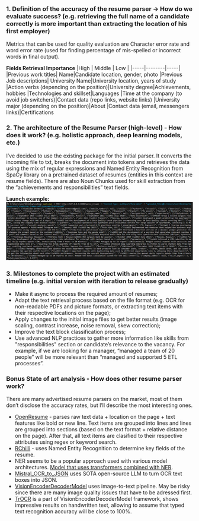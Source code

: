 ### 1. Definition of the accuracy of the resume parser → How do we evaluate success? (e.g. retrieving the full name of a candidate correctly is more important than extracting the location of his first employer)

Metrics that can be used for quality evaluation are Character error rate and word error rate (used for finding percentage of mis-spelled or incorrect words in final output).

**Fields Retrieval Importance**
|High | Middle | Low |
|-----|--------|-----|
|Previous work titles| Name|Candidate location, gender, photo
|Previous Job descriptions| University Name|University location, years of study
|Action verbs (depending on the position)|University degree|Achievements, hobbies
|Technologies and skillset|Languages
|Time at the company (to avoid job switchers)|Contact data (repo links, website links)
|University major (depending on the position)|About
|Contact data (email, messengers links)|Certifications



### 2. The architecture of the Resume Parser (high-level) - How does it work? (e.g. holistic approach, deep learning models, etc.)

I’ve decided to use the existing package for the initial parser. It converts the incoming file to txt, breaks the document into tokens and retrieves the data using the mix of regular expressions and Named Entity Recognition from SpaCy library on a pretrained dataset of resumes (entities in this context are resume fields). 
There are also Noun Chunks used for skill extraction from the “achievements and responsibilities” text fields.

**Launch example:**
![screenshot](images/shot_shell.png)

### 3. Milestones to complete the project with an estimated timeline (e.g. initial version with iteration to release gradually)
- Make it async to process the required amount of resumes;
- Adapt the text retrieval process based on the file format (e.g. OCR for non-readable PDFs and picture formats, or extracting text items with their respective locations on the page);
- Apply changes to the initial image files to get better results (image scaling, contrast increase, noise removal, skew correction);
- Improve the text block classification process;
- Use advanced NLP practices to gather more information like skills from "responsibilities" section or candidate’s relevance to the vacancy. For example, if we are looking for a manager, “managed a team of 20 people” will be more relevant than “managed and supported 5 ETL processes”.

### Bonus State of art analysis - How does other resume parser work?
There are many advertised resume parsers on the market, most of them don’t disclose the accuracy rates, but I’ll describe the most interesting ones.
- [OpenResume](https://www.open-resume.com/resume-parser) - parses raw text data + location on the page + text features like bold or new line. Text items are grouped into lines and lines are grouped into sections (based on the text format + relative distance on the page). After that, all text items are clasified to their respective attributes using regex or keyword search.
- [RChilli](https://www.rchilli.com/blog/launching-the-powerful-deep-learning-resume-parsing-module) - uses Named Entity Recognition to determine key fields of the resume.
- NER seems to be a popular approach used with various model architectures. [Model that uses transformers combined with NER](https://github.com/Shavakchauhan/Resume_parser_using_deep_learning/tree/main).
- [Mistral_OCR_to_JSON](https://huggingface.co/mychen76/mistral7b_ocr_to_json_v1) uses SOTA open-source LLM to turn OCR text boxes into JSON.
- [VisionEncoderDecoderModel](https://huggingface.co/docs/transformers/model_doc/vision-encoder-decoder) uses image-to-text pipeline. May be risky since there are many image quality issues that have to be adressed first.
- [TrOCR](https://huggingface.co/docs/transformers/model_doc/trocr) is a part of VisionEncoderDecoderModel framework, shows impressive results on handwritten text, allowing to assume that typed text recognition accuracy will be close to 100%.
